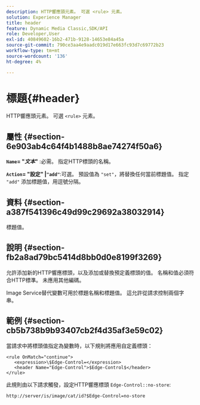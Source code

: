 ```yaml
---
description: HTTP響應頭元素。 可選 <rule> 元素。
solution: Experience Manager
title: header
feature: Dynamic Media Classic,SDK/API
role: Developer,User
exl-id: 40849602-16b2-471b-9128-14653e84a45a
source-git-commit: 790ce3aa4e9aadc019d17e663fc93d7c69772b23
workflow-type: tm+mt
source-wordcount: '136'
ht-degree: 4%

---
```


# 標題{#header}

HTTP響應頭元素。 可選 `<rule>` 元素。

## 屬性 {#section-6e903ab4c64f4b1488b8ae74274f50a6}

**`Name`= &quot;*文本*&quot;** :必需。 指定HTTP標頭的名稱。

**`Action`= &quot;設定&quot; |`"add"`**:可選。 預設值為 `"set"`，將替換任何當前標題值。 指定 `"add"` 添加標題值，用逗號分隔。

## 資料 {#section-a387f541396c49d99c29692a38032914}

標題值。

## 說明 {#section-fb2a8ad79bc5414d8bb0d0e8199f3269}

允許添加新的HTTP響應標頭，以及添加或替換預定義標頭的值。 名稱和值必須符合HTTP標準。 未應用其他編碼。

Image Service替代變數可用於標題名稱和標題值。 這允許從請求控制兩個字串。

## 範例 {#section-cb5b738b9b93407cb2f4d35af3e59c02}

當請求中將標頭值指定為變數時，以下規則將應用自定義標頭：

```
<rule OnMatch="continue">
   <expression>\$Edge-Control=</expression>
   <header Name="Edge-Control">$Edge-Control$</header>
</rule>
```

此規則由以下請求觸發，設定HTTP響應標頭 `Edge-Control::no-store`:

`http://server/is/image/cat/id?$Edge-Control=no-store`
